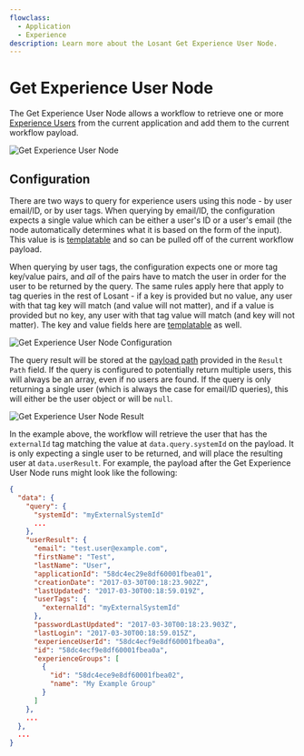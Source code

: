 ```yaml
---
flowclass:
  - Application
  - Experience
description: Learn more about the Losant Get Experience User Node.
---
```


# Get Experience User Node

The Get Experience User Node allows a workflow to retrieve one or more [Experience Users](/experiences/users/) from the current application and add them to the current workflow payload.

![Get Experience User Node](/images/workflows/experience/get-user-node.png "Get Experience User Node")

## Configuration

There are two ways to query for experience users using this node - by user email/ID, or by user tags. When querying by email/ID, the configuration expects a single value which can be either a user's ID or a user's email (the node automatically determines what it is based on the form of the input). This value is is [templatable](/workflows/accessing-payload-data/#string-templates) and so can be pulled off of the current workflow payload.

When querying by user tags, the configuration expects one or more tag key/value pairs, and *all* of the pairs have to match the user in order for the user to be returned by the query. The same rules apply here that apply to tag queries in the rest of Losant - if a key is provided but no value, any user with that tag key will match (and value will not matter), and if a value is provided but no key, any user with that tag value will match (and key will not matter). The key and value fields here are [templatable](/workflows/accessing-payload-data/#string-templates) as well.

![Get Experience User Node Configuration](/images/workflows/experience/get-user-node-config.png "Get Experience User Node Configuration")

The query result will be stored at the [payload path](/workflows/accessing-payload-data/#payload-paths) provided in the `Result Path` field. If the query is configured to potentially return multiple users, this will always be an array, even if no users are found. If the query is only returning a single user (which is always the case for email/ID queries), this will either be the user object or will be `null`.

![Get Experience User Node Result](/images/workflows/experience/get-user-node-config-result.png "Get Experience User Node Result")

In the example above, the workflow will retrieve the user that has the `externalId` tag matching the value at `data.query.systemId` on the payload. It is only expecting a single user to be returned, and will place the resulting user at `data.userResult`. For example, the payload after the Get Experience User Node runs might look like the following:

```json
{
  "data": {
    "query": {
      "systemId": "myExternalSystemId"
      ...
    },
    "userResult": {
      "email": "test.user@example.com",
      "firstName": "Test",
      "lastName": "User",
      "applicationId": "58dc4ec29e8df60001fbea01",
      "creationDate": "2017-03-30T00:18:23.902Z",
      "lastUpdated": "2017-03-30T00:18:59.019Z",
      "userTags": {
        "externalId": "myExternalSystemId"
      },
      "passwordLastUpdated": "2017-03-30T00:18:23.903Z",
      "lastLogin": "2017-03-30T00:18:59.015Z",
      "experienceUserId": "58dc4ecf9e8df60001fbea0a",
      "id": "58dc4ecf9e8df60001fbea0a",
      "experienceGroups": [
        {
          "id": "58dc4ece9e8df60001fbea02",
          "name": "My Example Group"
        }
      ]
    },
    ...
  },
  ...
}
```
